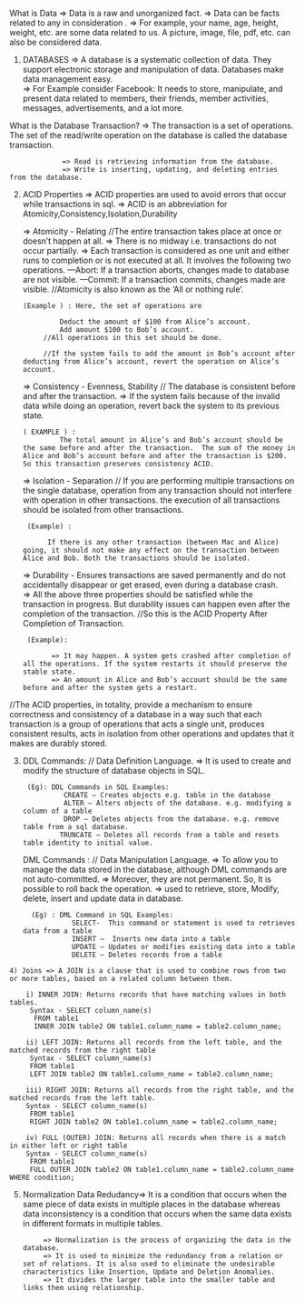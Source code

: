 What is Data => Data is a raw and unorganized fact.
             => Data can be facts related to any  in consideration . 
             => For example, your name, age, height, weight, etc. are some data related to us. A picture, image, file, pdf, etc. can also be considered data.

1) DATABASES =>  A database is a systematic collection of data. They support electronic storage and manipulation of data. Databases make data management easy.        
             => For Example consider Facebook: It needs to store, manipulate, and present data related to members, their friends, member activities, messages, advertisements, and a lot more.

 What is the Database Transaction?
             => The transaction is a set of operations. The set of the read/write operation on the database is called the database transaction.

                 => Read is retrieving information from the database.
                 => Write is inserting, updating, and deleting entries from the database.

2) ACID Properties  => ACID properties are used to avoid errors that occur while transactions in sql.
                    => ACID is an abbreviation for Atomicity,Consistency,Isolation,Durability

    =>  Atomicity - Relating //The entire transaction  takes place at once or doesn’t happen at all.
                     =>  There is no midway i.e. transactions do not occur partially.
                     =>  Each transaction is considered as one unit and either runs to completion or is not executed at all.
                It involves the following two operations. 
                —Abort: If a transaction aborts, changes made to database are not visible. 
                —Commit: If a transaction commits, changes made are visible. 
                   //Atomicity is also known as the ‘All or nothing rule’.

       (Example ) : Here, the set of operations are

                Deduct the amount of $100 from Alice’s account.
                Add amount $100 to Bob’s account.
            //All operations in this set should be done.

            //If the system fails to add the amount in Bob’s account after deducting from Alice’s account, revert the operation on Alice’s account.      

    => Consistency - Evenness, Stability // The database is consistent before and after the transaction.
               => If the system fails because of the invalid data while doing an operation, revert back the system to its previous state.
        
       ( EXAMPLE ) :
                The total amount in Alice’s and Bob’s account should be the same before and after the transaction.  The sum of the money in Alice and Bob’s account before and after the transaction is $200. So this transaction preserves consistency ACID.

    => Isolation - Separation // If you are performing multiple transactions on the single database, operation from any transaction should not interfere with operation in other transactions. the execution of all transactions should be isolated from other transactions.

        (Example) :

             If there is any other transaction (between Mac and Alice) going, it should not make any effect on the transaction between Alice and Bob. Both the transactions should be isolated.

     => Durability - Ensures transactions are saved permanently and do not accidentally disappear or get erased, even during a database crash.    
                => All the above three properties should be satisfied while the transaction in progress. But durability issues can happen even after the completion of the transaction.
           //So this is the ACID Property After Completion of Transaction. 
            
        (Example):

              => It may happen. A system gets crashed after completion of all the operations. If the system restarts it should preserve the stable state. 
              => An amount in Alice and Bob’s account should be the same before and after the system gets a restart.

  //The ACID properties, in totality, provide a mechanism to ensure correctness and consistency of a database in a way such that each transaction is a group of operations that acts a single unit, produces consistent results, acts in isolation from other operations and updates that it makes are durably stored. 

  3) DDL Commands: // Data Definition Language.
               =>  It is used to create and modify the structure of database objects in SQL.  

          (Eg): DDL Commands in SQL Examples:
                   CREATE – Creates objects e.g. table in the database
                   ALTER – Alters objects of the database. e.g. modifying a column of a table
                   DROP – Deletes objects from the database. e.g. remove table from a sql database.
                  TRUNCATE – Deletes all records from a table and resets table identity to initial value.
     
     DML Commands : // Data Manipulation Language.
                =>   To allow you to manage the data stored in the database, although DML commands are not auto-committed.
                =>   Moreover, they are not permanent. So, It is possible to roll back the operation. 
                =>   used to retrieve, store, Modify, delete, insert and update data in database. 

           (Eg) : DML Command in SQL Examples:
                     SELECT-  This command or statement is used to retrieves data from a table
                     INSERT –  Inserts new data into a table
                     UPDATE – Updates or modifies existing data into a table
                     DELETE – Deletes records from a table


    4) Joins => A JOIN is a clause that is used to combine rows from two or more tables, based on a related column between them.

        i) INNER JOIN: Returns records that have matching values in both tables.
         Syntax - SELECT column_name(s)
          FROM table1 
          INNER JOIN table2 ON table1.column_name = table2.column_name;

        ii) LEFT JOIN: Returns all records from the left table, and the matched records from the right table
         Syntax - SELECT column_name(s) 
         FROM table1 
         LEFT JOIN table2 ON table1.column_name = table2.column_name;

        iii) RIGHT JOIN: Returns all records from the right table, and the matched records from the left table. 
        Syntax - SELECT column_name(s)
         FROM table1 
         RIGHT JOIN table2 ON table1.column_name = table2.column_name;

        iv) FULL (OUTER) JOIN: Returns all records when there is a match in either left or right table 
        Syntax - SELECT column_name(s)
         FROM table1
         FULL OUTER JOIN table2 ON table1.column_name = table2.column_name WHERE condition;                

5) Normalization
       Data Redudancy=> It is a condition that occurs when the same piece of data exists in multiple places in the database whereas data inconsistency is a condition that occurs when the same data exists in different formats in multiple tables.

            => Normalization is the process of organizing the data in the database.
            => It is used to minimize the redundancy from a relation or set of relations. It is also used to eliminate the undesirable characteristics like Insertion, Update and Deletion Anomalies.
            => It divides the larger table into the smaller table and links them using relationship.

            


